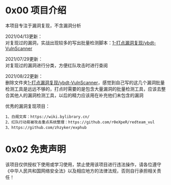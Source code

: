 # 0x00 项目介绍
本项目专注于漏洞复现，不含漏洞分析

2021/04/13更新：  
对复现过的漏洞，实战出现较多的写出批量检测脚本：[1-打点漏洞复现/ybdt-VulnScanner](./1-打点漏洞复现/ybdt-VulnScanner)

2021/07/29更新：  
对复现过的漏洞进行分类，方便红队攻击时进行查阅

2021/08/22更新：  
删除文件夹[1-打点漏洞复现/ybdt-VulnScanner](./1-打点漏洞复现/ybdt-VulnScanner)，感觉到自己写的这几个漏洞批量检测工具是远远不够的，打点时需要的是包含大量漏洞的批量检测工具，应该去整合其他人的漏洞检测工具，以后的精力应该用在补充他们未包含的漏洞  


优秀的漏洞复现项目：
```
1、白阁文库：https://wiki.bylibrary.cn/
2、红队行动易被攻击重点系统整理：https://github.com/r0eXpeR/redteam_vul
3、https://github.com/zhzyker/exphub
```

# 0x02 免责声明
该项目仅供授权下使用或学习使用，禁止使用该项目进行违法操作，请各位遵守《中华人民共和国网络安全法》以及相应地方的法律法规，否则自行承担相关责任！
